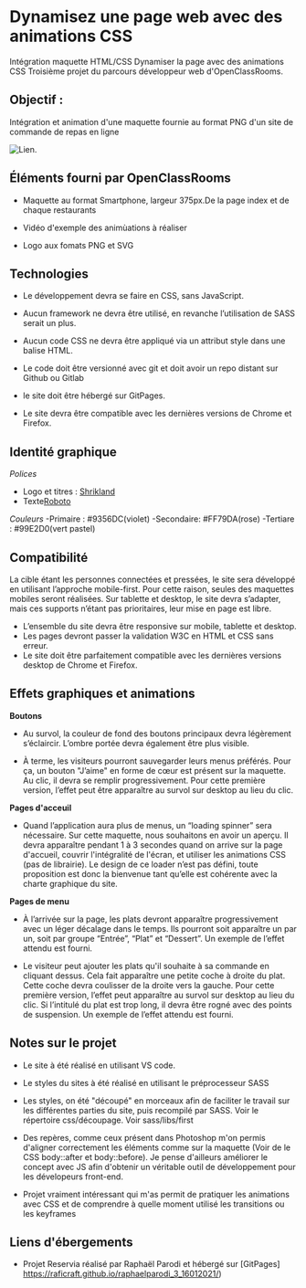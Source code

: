 # Dynamisez une page web avec des animations CSS

Intégration maquette HTML/CSS 
Dynamiser la page avec des animations CSS
Troisième projet du parcours développeur web d'OpenClassRooms.

## Objectif :

Intégration et animation d'une maquette fournie au format PNG d'un site de commande de repas en ligne

![Lien](https://user.oc-static.com/upload/2020/08/24/15982605908418_Maquettes%20Ohmyfood.jpg).


## Éléments fourni par OpenClassRooms

- Maquette au format Smartphone, largeur 375px.De la page index et de chaque restaurants

- Vidéo d'exemple des animùations à réaliser

- Logo aux fomats PNG et SVG



## Technologies

- Le développement devra se faire en CSS, sans JavaScript.
- Aucun framework ne devra être utilisé, en revanche l’utilisation de SASS serait un
plus.
- Aucun code CSS ne devra être appliqué via un attribut style dans une balise HTML.

- Le code doit être versionné avec git et doit avoir un repo distant sur Github ou Gitlab

- le site doit être hébergé sur GitPages.

- Le site devra être compatible avec les dernières versions de Chrome et Firefox.

## Identité graphique

*Polices*
- Logo et titres : [Shrikland](https://fonts.google.com/specimen/Shrikhand?preview.text_type=custom)
- Texte[Roboto](https://fonts.google.com/specimen/Roboto?preview.text_type=custom&query=roboto)

*Couleurs*
-Primaire : #9356DC(violet)
-Secondaire: #FF79DA(rose)
-Tertiare : #99E2D0(vert pastel)


## Compatibilité

La cible étant les personnes connectées et pressées, le site sera développé en utilisant
l’approche mobile-first. Pour cette raison, seules des maquettes mobiles seront réalisées.
Sur tablette et desktop, le site devra s’adapter, mais ces supports n’étant pas prioritaires,
leur mise en page est libre.

- L’ensemble du site devra être responsive sur mobile, tablette et desktop.
- Les pages devront passer la validation W3C en HTML et CSS sans erreur.
- Le site doit être parfaitement compatible avec les dernières versions desktop de
Chrome et Firefox.

## Effets graphiques et animations

**Boutons**
- Au survol, la couleur de fond des boutons principaux devra légèrement s’éclaircir.
L’ombre portée devra également être plus visible.

- À terme, les visiteurs pourront sauvegarder leurs menus préférés. Pour ça, un
bouton "J’aime" en forme de cœur est présent sur la maquette. Au clic, il devra se
remplir progressivement. Pour cette première version, l’effet peut être apparaître au
survol sur desktop au lieu du clic.

**Pages d'acceuil**

- Quand l’application aura plus de menus, un “loading spinner” sera nécessaire. Sur
cette maquette, nous souhaitons en avoir un aperçu. Il devra apparaître pendant 1 à
3 secondes quand on arrive sur la page d'accueil, couvrir l'intégralité de l'écran, et
utiliser les animations CSS (pas de librairie). Le design de ce loader n’est pas défini,
toute proposition est donc la bienvenue tant qu’elle est cohérente avec la charte
graphique du site.

**Pages de menu**

- À l’arrivée sur la page, les plats devront apparaître progressivement avec un léger
décalage dans le temps. Ils pourront soit apparaître un par un, soit par groupe
“Entrée”, “Plat” et “Dessert”. Un exemple de l’effet attendu est fourni.

- Le visiteur peut ajouter les plats qu'il souhaite à sa commande en cliquant dessus.
Cela fait apparaître une petite coche à droite du plat. Cette coche devra coulisser de
la droite vers la gauche. Pour cette première version, l’effet peut apparaître au survol
sur desktop au lieu du clic. Si l’intitulé du plat est trop long, il devra être rogné avec
des points de suspension. Un exemple de l’effet attendu est fourni.


## Notes sur le projet

- Le site à été réalisé en utilisant VS code.

- Le styles du sites à été réalisé en utilisant le préprocesseur SASS

- Les styles, on été "découpé" en morceaux afin de faciliter le travail sur les différentes parties du site, puis recompilé par SASS. Voir le répertoire css/découpage. Voir sass/libs/first

- Des repères, comme ceux présent dans Photoshop m'on permis d'aligner correctement les éléments comme sur la maquette (Voir de le CSS body::after et body::before). Je pense d'ailleurs améliorer le concept avec JS afin d'obtenir un véritable outil de développement pour les dévelopeurs front-end.

- Projet vraiment intéressant qui m'as permit de pratiquer les animations avec CSS et de comprendre à quelle moment utilisé les transitions ou les keyframes

## Liens d'ébergements

- Projet Reservia réalisé par Raphaël Parodi et hébergé sur [GitPages] https://raficraft.github.io/raphaelparodi_3_16012021/)




